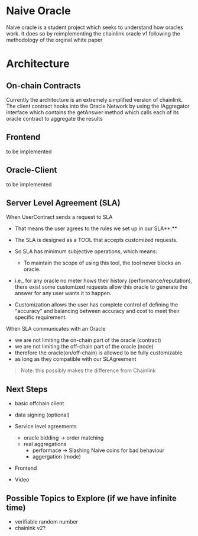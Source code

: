 # Naive Oracle

Naive oracle is a student project which seeks to understand how oracles work. It does so by reimplementing the chainlink oracle v1 following the methodology of the orginal white paper

# Architecture

## On-chain Contracts

Currently the architecture is an extremely simplified version of chainlink. The client contract
hooks into the Oracle Network by using the IAggregator interface which contains the getAnswer method which
calls each of its oracle contract to aggregate the results


## Frontend

to be implemented

## Oracle-Client

to be implemented

## Server Level Agreement (SLA)

When UserContract sends a request to SLA

- That means the user agrees to the rules we set up in our SLA**.**
- The SLA is designed as a TOOL that accepts customized requests.
- So SLA has minimum subjective operations, which means:
  - To maintain the scope of using this tool, the tool never blocks an oracle.

- i.e., for any oracle no meter hows their history (performance/reputation), there exist some customized requests allow this oracle to generate the answer for any user wants it to happen.
- Customization allows the user has complete control of defining the "accuracy" and balancing between accuracy and cost to meet their specific requirement.

When SLA communicates with an Oracle

- we are not limiting the on-chain part of the oracle (contract)
- we are not limiting the off-chain part of the oracle (node)
- therefore the oracle(on/off-chain) is allowed to be fully customizable
- as long as they compatible with our SLAgreement 

> Note: this possibly makes the difference from Chainlink


## Next Steps

- basic offchain client
- data signing (optional)
- Service level agreements
  - oracle bidding -> order matching
  - real aggregations
    - performace -> Slashing Naive coins for bad behaviour
    - aggergation (mode)

- Frontend
- Video

## Possible Topics to Explore (if we have infinite time)

- verifiable random number
- chainlnk v2?
